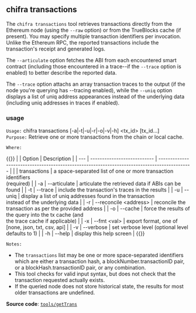## chifra transactions

The `chifra transactions` tool retrieves transactions directly from the Ethereum node (using the `--raw` option) or from the TrueBlocks cache (if present). You may specify multiple transaction identifiers per invocation. Unlike the Ethereum RPC, the reported transactions include the transaction's receipt and generated logs.

The `--articulate` option fetches the ABI from each encountered smart contract (including those encountered in a trace--if the `--trace` option is enabled) to better describe the reported data.

The `--trace` option attachs an array transaction traces to the output (if the node you're querying has --tracing enabled), while the `--uniq` option displays a list of uniq address appearances instead of the underlying data (including uniq addresses in traces if enabled).

### usage

`Usage:`    chifra transactions [-a|-t|-u|-r|-o|-v|-h] &lt;tx_id&gt; [tx_id...]  
`Purpose:`  Retrieve one or more transactions from the chain or local cache.

`Where:`

{{<td>}}
|     | Option                      | Description                                                                                  |
| --- | --------------------------- | -------------------------------------------------------------------------------------------- |
|     | transactions                | a space-separated list of one or more transaction identifiers<br/>(required)                 |
| -a  | --articulate                | articulate the retrieved data if ABIs can be found                                           |
| -t  | --trace                     | include the transaction's traces in the results                                              |
| -u  | --uniq                      | display a list of uniq addresses found in the transaction<br/>instead of the underlying data |
| -r  | --reconcile &lt;address&gt; | reconcile the transaction as per the provided address                                        |
| -o  | --cache                     | force the results of the query into the tx cache (and<br/>the trace cache if applicable)     |
| -x  | --fmt &lt;val&gt;           | export format, one of [none, json, txt, csv, api]                                            |
| -v  | --verbose                   | set verbose level (optional level defaults to 1)                                             |
| -h  | --help                      | display this help screen                                                                     |
{{</td>}}

`Notes:`

- The `transactions` list may be one or more space-separated identifiers which are either a transaction hash,
  a blockNumber.transactionID pair, or a blockHash.transactionID pair, or any combination.
- This tool checks for valid input syntax, but does not check that the transaction requested actually exists.
- If the queried node does not store historical state, the results for most older transactions are undefined.

**Source code**: [`tools/getTrans`](https://github.com/TrueBlocks/trueblocks-core/tree/master/src/tools/getTrans)

